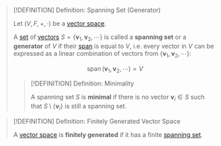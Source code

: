 >[!DEFINITION] Definition: Spanning Set (Generator)
>
>Let $(V,F,+,\cdot)$ be a [vector space](Vector%20Space.md).
>
>A [set](../../../Set%20Theory/Set.md) of [vectors](Vector%20Space.md) $S = \{\mathbf{v}_1, \mathbf{v}_2, \cdots \}$ is called a **spanning set** or a **generator** of $V$ if their [span](Span.md) is equal to $V$, i.e. every vector in $V$ can be expressed as a linear combination of vectors from $\{\mathbf{v}_1, \mathbf{v}_2, \cdots \}$:
>
>$$
>\operatorname{span}(\mathbf{v}_1, \mathbf{v}_2, \cdots) = V
>$$
>
>>[!DEFINITION] Definition: Minimality
>>
>>A spanning set $S$ is **minimal** if there is no vector $\mathbf{v}_i \in S$ such that $S \setminus \{\mathbf{v}_i\}$ is still a spanning set.
>>

>[!DEFINITION] Definition: Finitely Generated Vector Space
>
>A [vector space](Vector%20Space.md) is **finitely generated** if it has a finite [spanning set](Spanning%20Set%20(Generator).md).
>